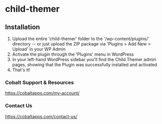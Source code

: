 # child-themer

## Installation

1. Upload the entire 'child-themer' folder to the '/wp-content/plugins/' directory -- or just upload the ZIP package via 'Plugins > Add New > Upload' in your WP Admin
2. Activate the plugin through the 'Plugins' menu in WordPress
3. In your left-hand WordPress sidebar you'll find the Child Themer admin pages, showing that the Plugin was successfully installed and activated
4. That's it!

### Cobalt Support & Resources

https://cobaltapps.com/my-account/

### Contact Us

https://cobaltapps.com/contact-us/
